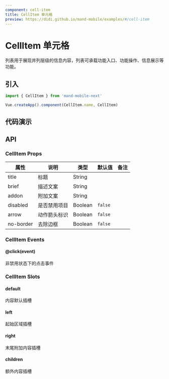 ```yaml
---
component: cell-item
title: CellItem 单元格
preview: https://didi.github.io/mand-mobile/examples/#/cell-item
---
```


# CellItem 单元格


列表用于展现并列层级的信息内容，列表可承载功能入口、功能操作、信息展示等功能。

## 引入

```javascript
import { CellItem } from 'mand-mobile-next'

Vue.createApp().component(CellItem.name, CellItem)
```

## 代码演示

<demo-wrapper
  src="src/packages/cell-item/demo"
  :demos="demos"
/>

<script setup>
const demos = import.meta.globEager('../../../src/packages/cell-item/demo/demo*.vue')
</script>

## API

### CellItem Props
|属性 | 说明 | 类型 | 默认值|备注|
|----|-----|------|------|------|
|title|标题|String| | |
|brief|描述文案|String| | |
|addon|附加文案|String| | |
|disabled|是否禁用项目|Boolean|`false`| |
|arrow|动作箭头标识|Boolean|`false`| |
|no-border|去除边框|Boolean|`false`| |

### CellItem Events
#### @click(event)
非禁用状态下的点击事件

### CellItem Slots

#### default
内容默认插槽

#### left
起始区域插槽

#### right
末尾附加内容插槽

#### children
额外内容插槽

